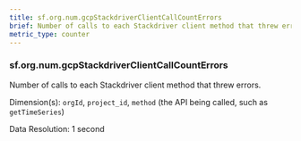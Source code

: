 ```yaml
---
title: sf.org.num.gcpStackdriverClientCallCountErrors
brief: Number of calls to each Stackdriver client method that threw errors
metric_type: counter
---
```

### sf.org.num.gcpStackdriverClientCallCountErrors

Number of calls to each Stackdriver client method that threw errors.

Dimension(s): `orgId`, `project_id`, `method` (the API being called, such as `getTimeSeries`)

Data Resolution: 1 second
